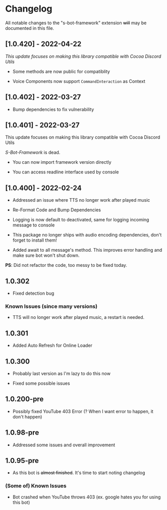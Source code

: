 # Changelog

All notable changes to the "s-bot-framework" extension ~~will~~ may be documented in this file.

## [1.0.420] - 2022-04-22

*This update focuses on making this library compatible with Cocoa Discord Utils*

- Some methods are now public for compatiblity

- Voice Components now support `CommandInteraction` as Context

## [1.0.402] - 2022-03-27

- Bump dependencies to fix vulnerability

## [1.0.401] - 2022-03-27

This update focuses on making this library compatible with Cocoa Discord Utils

*S-Bot-Framework* is dead.

- You can now import framework version directly

- You can access readline interface used by console

## [1.0.400] - 2022-02-24

- Addressed an issue where TTS no longer work after played music

- Re-Format Code and Bump Dependencies

- Logging is now default to deactivated, same for logging incoming message to console

- This package no longer ships with audio encoding dependencies, don't forget to install them!

- Added await to all message's method. This improves error handling and make sure bot won't shut down.

**PS**: Did not refactor the code, too messy to be fixed today.

## 1.0.302

- Fixed detection bug

### Known Issues (since many versions)

- TTS will no longer work after played music, a restart is needed.

## 1.0.301

- Added Auto Refresh for Online Loader

## 1.0.300

- Probably last version as I'm lazy to do this now

- Fixed some possible issues

## 1.0.200-pre

- Possibly fixed YouTube 403 Error (? When I want error to happen, it don't happen)

## 1.0.98-pre

- Addressed some issues and overall improvement

## 1.0.95-pre

- As this bot is ~~almost finished~~. It's time to start noting changelog

### (Some of) Known Issues

- Bot crashed when YouTube throws 403 (ex. google hates you for using this bot)
